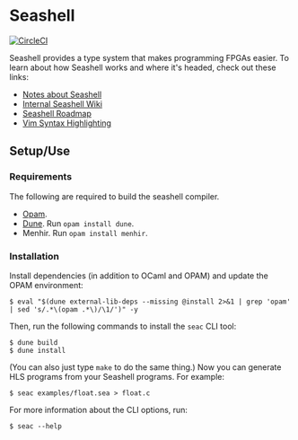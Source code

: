 # Seashell

[![CircleCI](https://circleci.com/gh/cucapra/seashell.svg?style=svg)](https://circleci.com/gh/cucapra/seashell)

Seashell provides a type system that makes programming FPGAs easier. To learn about how Seashell works and where it's headed, check out these links:
  - [Notes about Seashell](https://capra.cs.cornell.edu/seashell/docs/index.html)
  - [Internal Seashell Wiki](https://github.com/cucapra/seashell/wiki)
  - [Seashell Roadmap](https://github.com/cucapra/seashell/wiki/Project-Roadmap)
  - [Vim Syntax Highlighting](https://github.com/tedbauer/seashell.vim)

## Setup/Use

### Requirements
The following are required to build the seashell compiler.
  - [Opam](https://opam.ocaml.org/blog/opam-2-0-0-rc4/).
  - [Dune](https://github.com/ocaml/dune). Run `opam install dune`.
  - Menhir. Run `opam install menhir`.

### Installation

Install dependencies (in addition to OCaml and OPAM) and update the OPAM environment:

    $ eval "$(dune external-lib-deps --missing @install 2>&1 | grep 'opam' | sed 's/.*\(opam .*\)/\1/')" -y

Then, run the following commands to install the `seac` CLI tool:

    $ dune build
    $ dune install

(You can also just type `make` to do the same thing.)
Now you can generate HLS programs from your Seashell programs.
For example:

    $ seac examples/float.sea > float.c

For more information about the CLI options, run:

    $ seac --help
